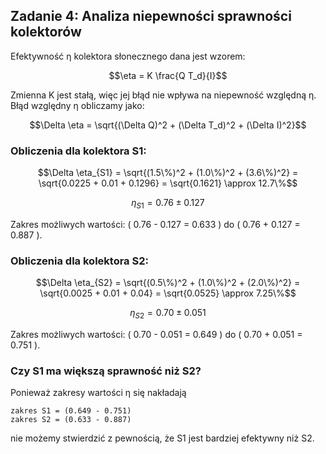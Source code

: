 ## Zadanie 4: Analiza niepewności sprawności kolektorów

Efektywność η kolektora słonecznego dana jest wzorem:
```math
\eta = K \frac{Q T_d}{I}
```
Zmienna K jest stałą, więc jej błąd nie wpływa na niepewność względną η. Błąd względny η obliczamy jako:
```math
\Delta \eta = \sqrt{(\Delta Q)^2 + (\Delta T_d)^2 + (\Delta I)^2}
```

### Obliczenia dla kolektora S1:
```math
\Delta \eta_{S1} = \sqrt{(1.5\%)^2 + (1.0\%)^2 + (3.6\%)^2} = \sqrt{0.0225 + 0.01 + 0.1296} = \sqrt{0.1621} \approx 12.7\%
```
```math
\eta_{S1} = 0.76 \pm 0.127
```
Zakres możliwych wartości: \( 0.76 - 0.127 = 0.633 \) do \( 0.76 + 0.127 = 0.887 \).

### Obliczenia dla kolektora S2:
```math
\Delta \eta_{S2} = \sqrt{(0.5\%)^2 + (1.0\%)^2 + (2.0\%)^2} = \sqrt{0.0025 + 0.01 + 0.04} = \sqrt{0.0525} \approx 7.25\%
```
```math
\eta_{S2} = 0.70 \pm 0.051
```
Zakres możliwych wartości: \( 0.70 - 0.051 = 0.649 \) do \( 0.70 + 0.051 = 0.751 \).

### Czy S1 ma większą sprawność niż S2?
Ponieważ zakresy wartości η się nakładają 
```
zakres S1 = (0.649 - 0.751)
zakres S2 = (0.633 - 0.887)
```
nie możemy stwierdzić z pewnością, że S1 jest bardziej efektywny niż S2.

